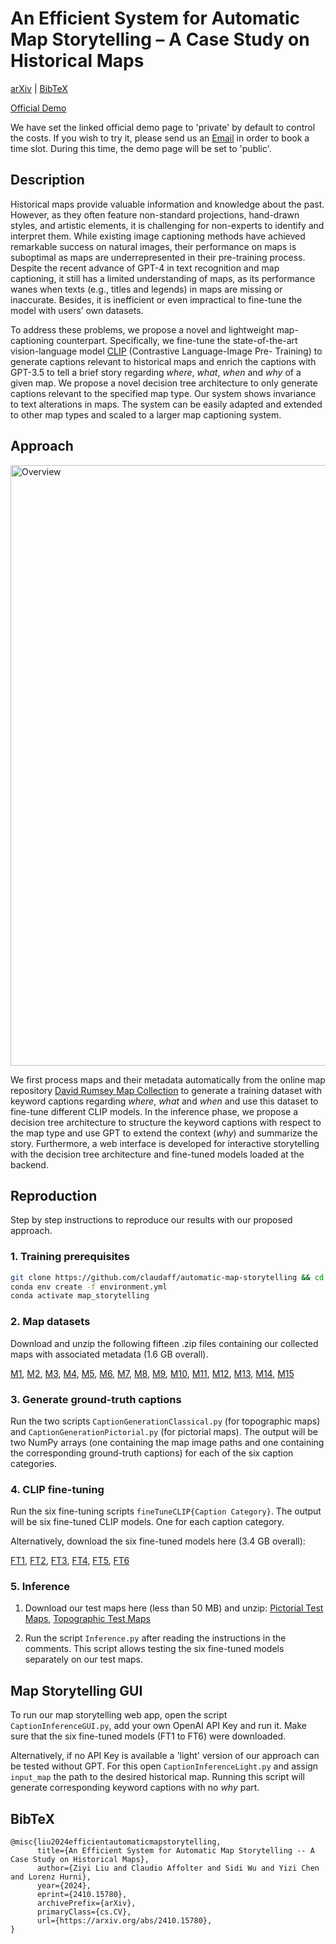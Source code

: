 # An Efficient System for Automatic Map Storytelling – A Case Study on Historical Maps

[arXiv](https://arxiv.org/abs/2410.15780) | [BibTeX](#bibtex)

[Official Demo](https://ziyiiil.github.io/Automatic-Map-Storytelling-Demo/) 

We have set the linked official demo page to 'private' by default to control the costs. If you wish to try it, please send us an [Email](mailto:ziyliu@student.ethz.ch?cc=claudaff@student.ethz.ch&subject=[GitHub]%20Demo%20Page%20Request) in order to book a time slot. During this time, the demo page will be set to 'public'.

## Description
Historical maps provide valuable information and knowledge about the past. However, as they often feature non-standard projections, hand-drawn styles, and artistic elements, it is challenging for non-experts to identify and interpret them. While existing image captioning methods have achieved remarkable success on natural images, their performance on maps is suboptimal as maps are underrepresented in their pre-training process. Despite the recent advance of GPT-4 in text recognition and map captioning, it still has a limited understanding of maps, as its performance wanes when texts (e.g., titles and legends) in maps are missing or inaccurate. Besides, it is inefficient or even impractical to fine-tune the model with users’ own datasets.

To address these problems, we propose a novel and lightweight map-captioning counterpart. Specifically, we fine-tune the state-of-the-art vision-language model [CLIP](https://github.com/openai/CLIP?tab=readme-ov-file) (Contrastive Language-Image Pre- Training) to generate captions relevant to historical maps and enrich the captions with GPT-3.5 to tell a brief story regarding _where_, _what_, _when_ and _why_ of a given map. We propose a novel decision tree architecture to only generate captions relevant to the specified map type. Our system shows invariance to text alterations in maps. The system can be easily adapted and extended to other map types and scaled to a larger map captioning system.

## Approach

<img width="961" alt="Overview" src="https://github.com/claudaff/automatic-map-storytelling/assets/145538566/01aa37f2-2721-4828-b17e-3b510c5c8dfb">

We first process maps and their metadata automatically from the online map repository [David Rumsey Map Collection](https://www.davidrumsey.com/) to generate a training dataset with keyword captions regarding _where_, _what_ and _when_ and use this dataset to fine-tune different CLIP models. In the inference phase, we propose a decision tree architecture to structure the keyword captions with respect to the map type and use GPT to extend the context (_why_) and summarize the story. Furthermore, a web interface is developed for interactive storytelling with the decision tree architecture and fine-tuned models loaded at the backend.


## Reproduction
Step by step instructions to reproduce our results with our proposed approach.
### 1. Training prerequisites

```sh
git clone https://github.com/claudaff/automatic-map-storytelling && cd automatic-map-storytelling
conda env create -f environment.yml
conda activate map_storytelling
```

### 2. Map datasets

Download and unzip the following fifteen .zip files containing our collected maps with associated metadata (1.6 GB overall).

[M1](https://drive.google.com/file/d/1EWVyhGqqPq-9bQUSOFxBd-L3zaVjfbbl/view?usp=drive_link), 
[M2](https://drive.google.com/file/d/1ZV-0CT_9Nh21yLHyajoVsGyZKywo03UB/view?usp=drive_link),
[M3](https://drive.google.com/file/d/11XBnAgegMf-jWNlMAStL4w_U3CWCuAD5/view?usp=drive_link), 
[M4](https://drive.google.com/file/d/1SoZGjEao8B0j9B0kBu79GxsUMg-gjCW1/view?usp=drive_link), 
[M5](https://drive.google.com/file/d/1FGNIDbX1Js5Wjv7vaRUy6PRo7-bD2D0K/view?usp=drive_link), 
[M6](https://drive.google.com/file/d/1GT6Ulfr1cR9CXuTbfXLKqzkokD00MV8z/view?usp=drive_link), 
[M7](https://drive.google.com/file/d/14_u9gn3nwjOQHaokB9gT-dV8nYF5YMOW/view?usp=drive_link), 
[M8](https://drive.google.com/file/d/1xjyaI4xaKWzk1ODERfAwMFhhUIWw1deM/view?usp=drive_link), 
[M9](https://drive.google.com/file/d/1nBRwbnYcDk4feWYCSXtEUh3qVrfmdA7l/view?usp=drive_link), 
[M10](https://drive.google.com/file/d/1S7NFe8zjyOH3IMWFtQH8EzseE0VIQSm4/view?usp=drive_link), 
[M11](https://drive.google.com/file/d/1o3XjaPnexo0ZUh2kB-HVLCsgxMJzBkeF/view?usp=drive_link), 
[M12](https://drive.google.com/file/d/1C3KnB_P9XAyn2ou6Vb3KuvMzszCTvGN0/view?usp=drive_link), 
[M13](https://drive.google.com/file/d/1i3REduWyjhef9lXF6RuWuWIvSDif-Gxz/view?usp=drive_link), 
[M14](https://drive.google.com/file/d/1dcXKBu4rgtkZXJSOhpGYnpA43UrCwj_5/view?usp=drive_link), 
[M15](https://drive.google.com/file/d/1H_4D-I1EKuF8ggXIRLNjxQkf-GJQExot/view?usp=drive_link)

### 3. Generate ground-truth captions

Run the two scripts `CaptionGenerationClassical.py` (for topographic maps) and `CaptionGenerationPictorial.py` (for pictorial maps). The output will be two NumPy arrays (one containing the map image paths and one containing the corresponding ground-truth captions) for each of the six caption categories. 

### 4. CLIP fine-tuning

Run the six fine-tuning scripts `fineTuneCLIP{Caption Category}`. The output will be six fine-tuned CLIP models. One for each caption category.

Alternatively, download the six fine-tuned models here (3.4 GB overall):

[FT1](https://drive.google.com/file/d/1SAH4cqQSmvywsvNloYLlopn5EAiHbWrR/view?usp=drive_link), 
[FT2](https://drive.google.com/file/d/1d-oyhA2NjpKWyXV2J8C9e9SOIJ9eeRyp/view?usp=drive_link), 
[FT3](https://drive.google.com/file/d/1N37UD8fBmicv3dXnqB3VvWMpuGH641XK/view?usp=drive_link), 
[FT4](https://drive.google.com/file/d/1ln04Twd3tXXON5WNIMPvBaG-3T7ZSDlw/view?usp=drive_link), 
[FT5](https://drive.google.com/file/d/1AGL_WaqzjWNGwLUpuj8Mn346F5SLEMP6/view?usp=drive_link), 
[FT6](https://drive.google.com/file/d/13gb1JBve4er4AGR8HgdEijNVmgeAj291/view?usp=drive_link)

### 5. Inference

1. Download our test maps here (less than 50 MB) and unzip: [Pictorial Test Maps](https://drive.google.com/file/d/1LyYpksg86X1TLUb5LKfSTAD7aCQ_RE68/view?usp=drive_link), [Topographic Test Maps](https://drive.google.com/file/d/1C7O-Jp8Y92nJ8dgkazp44yVbzzqs1_RL/view?usp=drive_link) 


2. Run the script `Inference.py` after reading the instructions in the comments. This script allows testing the six fine-tuned models separately on our test maps.

## Map Storytelling GUI

To run our map storytelling web app, open the script `CaptionInferenceGUI.py`, add your own OpenAI API Key and run it. Make sure that the six fine-tuned models (FT1 to FT6) were downloaded.

Alternatively, if no API Key is available a 'light' version of our approach can be tested without GPT.
For this open `CaptionInferenceLight.py` and assign `input_map` the path to the desired historical map. Running this script will generate corresponding keyword captions with no _why_ part. 

## BibTeX

```
@misc{liu2024efficientautomaticmapstorytelling,
      title={An Efficient System for Automatic Map Storytelling -- A Case Study on Historical Maps}, 
      author={Ziyi Liu and Claudio Affolter and Sidi Wu and Yizi Chen and Lorenz Hurni},
      year={2024},
      eprint={2410.15780},
      archivePrefix={arXiv},
      primaryClass={cs.CV},
      url={https://arxiv.org/abs/2410.15780}, 
}
```


